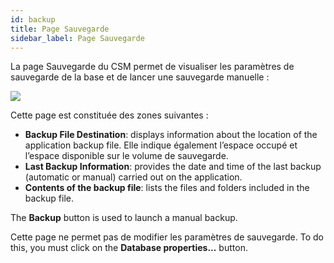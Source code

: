 ```yaml
---
id: backup
title: Page Sauvegarde
sidebar_label: Page Sauvegarde
---
```


La page Sauvegarde du CSM permet de visualiser les paramètres de sauvegarde de la base et de lancer une sauvegarde manuelle :

![](../assets/fr/MSC/msc_Backup.png)

Cette page est constituée des zones suivantes :

- **Backup File Destination**: displays information about the location of the application backup file. Elle indique également l’espace occupé et l’espace disponible sur le volume de sauvegarde.
- **Last Backup Information**: provides the date and time of the last backup (automatic or manual) carried out on the application.
- **Contents of the backup file**: lists the files and folders included in the backup file.

The **Backup** button is used to launch a manual backup.

Cette page ne permet pas de modifier les paramètres de sauvegarde. To do this, you must click on the **Database properties...** button.
